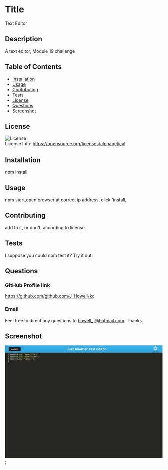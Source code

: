 
  # Title
Text Editor

## Description
A text editor, Module 19 challenge

## Table of Contents
* [Installation](#installation)
* [Usage](#usage)
* [Contributing](#contributing)
* [Tests](#tests)
* [License](#license)
* [Questions](#questions)
* [Screenshot](#screenshot)

## License
![License](https://img.shields.io/badge/license-MIT-green) <br />
License Info: https://opensource.org/licenses/alphabetical 

## Installation
npm install

## Usage
npm start,open browser at correct ip address,  click 'install,

## Contributing
add to it, or don't, according to license

## Tests
I suppose you could npm test it? Try it out!

## Questions 
### GitHub Profile link
https://github.com/github.com/J-Howell-kc <br/>
### Email
Feel free to direct any questions to howell_j@hotmail.com. Thanks.

## Screenshot
![screenshot](imgs/localhost_3000_.png); 